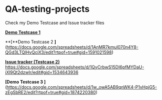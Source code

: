 # QA-testing-projects

Check my Demo Testcase and Issue tracker files 

[**Demo Testcase 1**](https://docs.google.com/spreadsheets/d/1KJkOhmWNiOjhguj0Gp-zNuru_n65rwRablcbSpJYJNk/edit#gid=0)  

**[**Demo Testcase 2 **]**(https://docs.google.com/spreadsheets/d/1AnMR7kmuI070n4Y8-QGd3LTQlHvQciX3/edit?rtpof=true#gid=1591021598) 

[**Issue tracker (Testcase 2)**](https://docs.google.com/spreadsheets/d/1QyCrbwS15DI6pfMYDaU-iXl9Qt2dzwIr/edit#gid=1534643936)  https://docs.google.com/spreadsheets/d/1QyCrbwS15DI6pfMYDaU-iXl9Qt2dzwIr/edit#gid=1534643936

**[Demo Testcase 3 ]**(https://docs.google.com/spreadsheets/d/1w_owA5AB9qnWK4-P1vHpjG5-zEgSbRE2/edit?rtpof=true#gid=1874220380)
